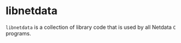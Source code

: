 <!--
title: "libnetdata"
custom_edit_url: https://github.com/netdata/netdata/edit/master/libnetdata/README.md
-->

# libnetdata

`libnetdata` is a collection of library code that is used by all Netdata `C` programs.



